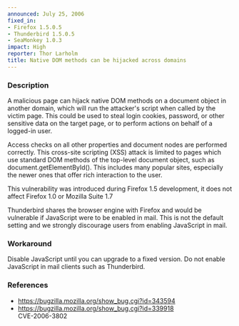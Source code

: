 ```yaml
---
announced: July 25, 2006
fixed_in:
- Firefox 1.5.0.5
- Thunderbird 1.5.0.5
- SeaMonkey 1.0.3
impact: High
reporter: Thor Larholm
title: Native DOM methods can be hijacked across domains
---
```


<h3>Description</h3>

<p>A malicious page can hijack native DOM methods on a document object in another
domain, which will run the attacker's script when called by the victim page.
This could be used to steal login cookies, password, or other sensitive data
on the target page, or to perform actions on behalf of a logged-in user.</p>

<p>Access checks on all other properties and document nodes are performed
correctly. This cross-site scripting (XSS) attack is limited to pages which
use standard DOM methods of the top-level document object, such as
document.getElementById(). This includes many popular sites, especially
the newer ones that offer rich interaction to the user.</p>

<p>This vulnerability was introduced during Firefox 1.5 development, it does
not affect Firefox 1.0 or Mozilla Suite 1.7</p>

<p class="note">Thunderbird shares the browser engine with Firefox
and would be vulnerable if JavaScript were to be enabled in mail. This is not
the default setting and we strongly discourage users from enabling
JavaScript in mail.</p>

<h3>Workaround</h3>

<p>Disable JavaScript until you can upgrade to a fixed version. Do not enable
JavaScript in mail clients such as Thunderbird.</p>

<h3>References</h3>

<ul>
<li><a href="https://bugzilla.mozilla.org/show_bug.cgi?id=343594">
https://bugzilla.mozilla.org/show_bug.cgi?id=343594</a></li>
<li><a href="https://bugzilla.mozilla.org/show_bug.cgi?id=339918">
https://bugzilla.mozilla.org/show_bug.cgi?id=339918</a><br/>
CVE-2006-3802</li>
</ul>



